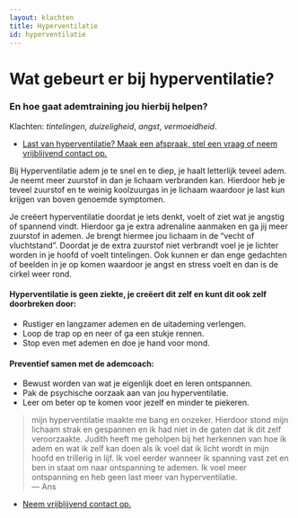 ```yaml
---
layout: klachten
title: Hyperventilatie
id: hyperventilatie
---
```


# Wat gebeurt er bij hyperventilatie?

### En hoe gaat ademtraining jou hierbij helpen?

Klachten: _tintelingen_, _duizeligheid_, _angst_, _vermoeidheid_.

<ul class="call-to-action">
  <li><a href="/maak-een-afspraak">Last van hyperventilatie? Maak een afspraak, stel een vraag of neem vrijblijvend contact op.</a></li>
</ul>

Bij Hyperventilatie adem je te snel en te diep, je haalt letterlijk teveel adem. Je neemt meer zuurstof in dan je lichaam verbranden kan. Hierdoor heb je teveel zuurstof en te weinig koolzuurgas in je lichaam waardoor je last kun krijgen van boven genoemde symptomen.

Je creëert hyperventilatie doordat je iets denkt, voelt of ziet wat je angstig of  spannend vindt. Hierdoor ga je extra adrenaline aanmaken en ga jij meer zuurstof in ademen. Je brengt hiermee jou lichaam in de “vecht of vluchtstand”. Doordat je de extra zuurstof niet verbrandt voel je je lichter worden in je hoofd of voelt tintelingen. Ook kunnen er dan enge gedachten of beelden in je op komen waardoor je angst en stress voelt en dan is de cirkel weer rond.

#### Hyperventilatie is geen ziekte, je creëert dit zelf en kunt dit ook zelf doorbreken door:

* Rustiger en langzamer ademen en de uitademing verlengen.
* Loop de trap op en neer of ga een stukje rennen.
* Stop even met ademen en doe je hand voor mond.

#### Preventief samen met de ademcoach:

* Bewust worden van wat je eigenlijk doet en leren ontspannen.
* Pak de psychische oorzaak aan van jou hyperventilatie.
* Leer om beter op te komen voor jezelf en minder te piekeren.

>mijn hyperventilatie maakte me bang en onzeker. Hierdoor stond mijn lichaam strak en gespannen en ik had niet in de gaten dat ik dit zelf veroorzaakte. Judith heeft me geholpen bij het herkennen van hoe ik adem en wat ik zelf kan doen als ik voel dat ik licht wordt in mijn hoofd en trillerig in lijf. Ik voel eerder wanneer ik spanning vast zet en ben in staat om naar ontspanning te ademen. Ik voel meer ontspanning en heb geen last meer van hyperventilatie.
<br>— Ans

<ul class="call-to-action">
  <li><a href="/maak-een-afspraak">Neem vrijblijvend contact op.</a></li>
</ul>
